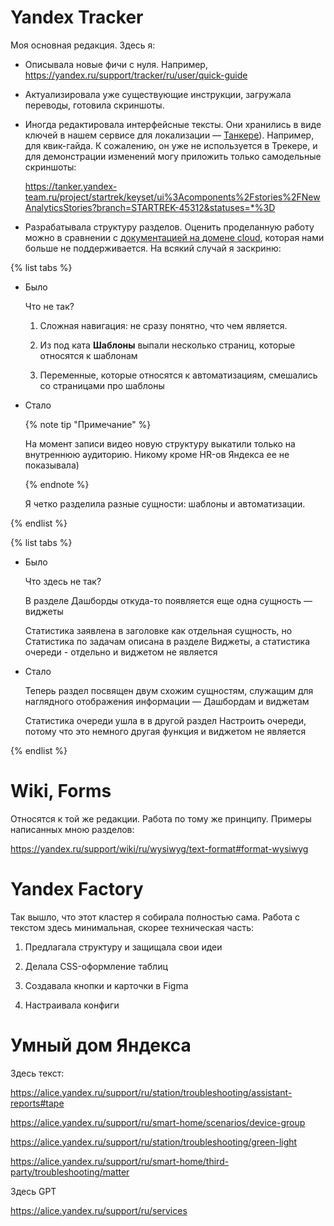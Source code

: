 # Yandex Tracker

Моя основная редакция. Здесь я:

* Описывала новые фичи с нуля. Например, https://yandex.ru/support/tracker/ru/user/quick-guide

* Актуализировала уже существующие инструкции, загружала переводы, готовила скриншоты.

* Иногда редактировала интерфейсные тексты. Они хранились в виде ключей в нашем сервисе для локализации — [Танкере](https://tanker.yandex-team.ru/projects)). Например, для квик-гайда. К сожалению, он уже не используется в Трекере, и для демонстрации изменений могу приложить только самодельные скриншоты:

  https://tanker.yandex-team.ru/project/startrek/keyset/ui%3Acomponents%2Fstories%2FNewAnalyticsStories?branch=STARTREK-45312&statuses=*%3D

* Разрабатывала структуру разделов. Оценить проделанную работу можно в сравнении с [документацией на домене cloud](https://yandex.cloud/ru/docs/tracker/), которая нами больше не поддерживается. На всякий случай я заскриню:

{% list tabs %}

- Было

  Что не так?

  1. Сложная навигация: не сразу понятно, что чем является.

  2. Из под ката **Шаблоны** выпали несколько страниц, которые относятся к шаблонам

  3. Переменные, которые относятся к автоматизациям, смешались со страницами про шаблоны

- Стало

  {% note tip "Примечание" %}
  
  На момент записи видео новую структуру выкатили только на внутреннюю аудиторию. Никому кроме HR-ов Яндекса ее не показывала)

  {% endnote %}

  Я четко разделила разные сущности: шаблоны и автоматизации.

{% endlist %}

{% list tabs %}

- Было

  Что здесь не так?

  В разделе Дашборды откуда-то появляется еще одна сущность  — виджеты

  Статистика заявлена в заголовке как отдельная сущность, но Статистика по задачам описана в разделе Виджеты, а статистика очереди - отдельно и виджетом не является


- Стало

  Теперь раздел посвящен двум схожим сущностям, служащим для наглядного отображения информации — Дашбордам и виджетам

  Статистика очереди ушла в в другой раздел Настроить очереди, потому что это немного другая функция и виджетом не является
  
{% endlist %}

# Wiki, Forms

Относятся к той же редакции. Работа по тому же принципу. Примеры написанных мною разделов: 

https://yandex.ru/support/wiki/ru/wysiwyg/text-format#format-wysiwyg

# Yandex Factory

Так вышло, что этот кластер я собирала полностью сама. Работа с текстом здесь минимальная, скорее техническая часть:

1. Предлагала структуру и защищала свои идеи

2. Делала CSS-оформление таблиц

3. Создавала кнопки и карточки в Figma

4. Настраивала конфиги

# Умный дом Яндекса

Здесь текст: 

https://alice.yandex.ru/support/ru/station/troubleshooting/assistant-reports#tape 

https://alice.yandex.ru/support/ru/smart-home/scenarios/device-group 

https://alice.yandex.ru/support/ru/station/troubleshooting/green-light 

https://alice.yandex.ru/support/ru/smart-home/third-party/troubleshooting/matter

Здесь GPT 

https://alice.yandex.ru/support/ru/services
